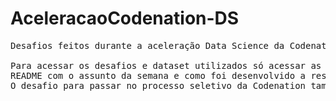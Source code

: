 # AceleracaoCodenation-DS
<pre>
Desafios feitos durante a aceleração Data Science da Codenation 09/06 - 18/08

Para acessar os desafios e dataset utilizados só acessar as pastas de cada semana e nessas pastas também terá um
README com o assunto da semana e como foi desenvolvido a resposta ao desafio.
O desafio para passar no processo seletivo da Codenation também está disponivel nesse link(https://github.com/natashaevelyn/AceleracaoCodenation-DS/blob/master/Desafio_Codenation.ipynb)
</pre>
